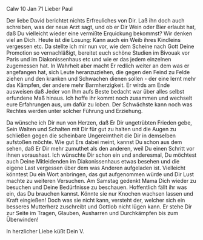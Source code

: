  Calw 10 Jan 71
Lieber Paul

Der liebe David berichtet nichts Erfreuliches von Dir. Laß ihn doch auch schreiben, was der neue Arzt sagt, und ob er Dir Wein oder Bier erlaubt hat, daß Du vielleicht wieder eine vermißte Erquickung bekommst? Wir denken viel an Dich. Heute ist die Losung: Kann auch ein Weib ihres Kindleins vergessen etc. Da stellte ich mir nun vor, wie dem Scheine nach Gott Deine Promotion so vernachläßigt, bereitet euch schöne Studien im Bivouak vor Paris und im Diakonissenhaus etc und wie er das jedem einzelnen zugemessen hat. In Wahrheit aber macht Er redlich weiter an dem was er angefangen hat, sich Leute heranzuziehen, die gegen den Feind zu Felde ziehen und den kranken und Schwachen dienen sollen - der eine lernt mehr das Kämpfen, der andere mehr Barmherzigkeit. Er wirds am Ende ausweisen daß Jeder von Ihm aufs Beste bedacht war über alles selbst erfundene Maß hinaus. Ich hoffe ihr kommt noch zusammen und wechselt eure Erfahrungen aus, um dafür zu loben. Der Schwächste kann noch was Rechtes werden unter solcher Führung und Erziehung.

Da wünsche ich Dir nun von Herzen, daß Er Dir ungetrübten Frieden gebe, Sein Walten und Schalten mit Dir für gut zu halten und die Augen zu schließen gegen die scheinbare Ungereimtheit die Dir in demselben aufstoßen möchte. Wie gut Ers dabei meint, kannst Du schon aus dem sehen, daß Er Dir mehr zumuthet als den anderen, weil Du einen Schritt vor ihnen voraushast. Ich wünschte Dir schon ein und anderesmal, Du möchtest auch Deine Mitleidenden im Diakonissenhaus etwas besehen und die eigene Last vergessen über dem was Anderen aufgeladen ist. Vielleicht könntest Du ein Wort anbringen, das gut aufgenommen würde und Dir Lust machte zu weiteren Versuchen. 
Am Samstag gedenkt Mama Dich wieder zu besuchen und Deine Bedürfnisse zu beschauen. Hoffentlich fällt ihr was ein, das Du brauchen kannst. Könnte sie nur Knochen wachsen lassen und Kraft eingießen! Doch was sie nicht kann, versteht der, welcher sich ein besseres Mutterherz zuschreibt und Gottlob nicht lügen kann. Er stehe Dir zur Seite im Tragen, Glauben, Ausharren und Durchkämpfen bis zum Überwinden!

 In herzlicher Liebe küßt
 Dein V.
